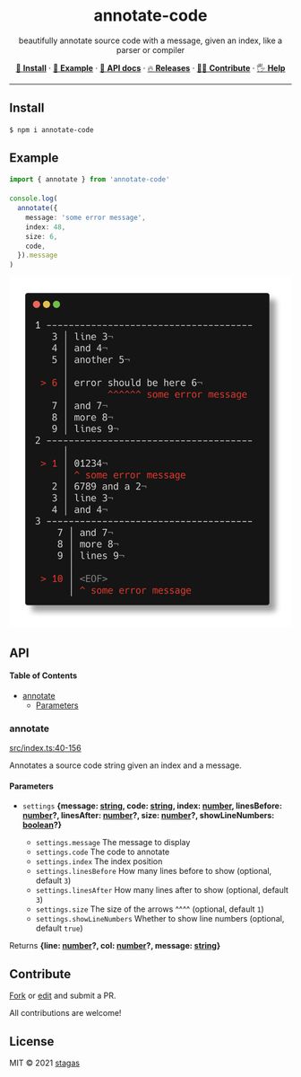 <h1 align="center">annotate-code</h1>

<p align="center">
beautifully annotate source code with a message, given an index, like a parser or compiler
</p>

<p align="center">
   <a href="#install">        🔧 <strong>Install</strong></a>
 · <a href="#example">        🧩 <strong>Example</strong></a>
 · <a href="#api">            📜 <strong>API docs</strong></a>
 · <a href="https://github.com/stagas/annotate-code/releases"> 🔥 <strong>Releases</strong></a>
 · <a href="#contribute">     💪🏼 <strong>Contribute</strong></a>
 · <a href="https://github.com/stagas/annotate-code/issues">   🖐️ <strong>Help</strong></a>
</p>

***

## Install

```sh
$ npm i annotate-code
```

## Example

```ts
import { annotate } from 'annotate-code'

console.log(
  annotate({
    message: 'some error message',
    index: 48,
    size: 6,
    code,
  }).message
)
```

<img src="demo.png">

## API

<!-- Generated by documentation.js. Update this documentation by updating the source code. -->

#### Table of Contents

*   [annotate](#annotate)
    *   [Parameters](#parameters)

### annotate

[src/index.ts:40-156](https://github.com/stagas/annotate-code/blob/3b8857dd004347f6651026657c522213ee6d560e/src/index.ts#L40-L156 "Source code on GitHub")

Annotates a source code string given an index and a message.

#### Parameters

*   `settings` **{message: [string](https://developer.mozilla.org/docs/Web/JavaScript/Reference/Global_Objects/String), code: [string](https://developer.mozilla.org/docs/Web/JavaScript/Reference/Global_Objects/String), index: [number](https://developer.mozilla.org/docs/Web/JavaScript/Reference/Global_Objects/Number), linesBefore: [number](https://developer.mozilla.org/docs/Web/JavaScript/Reference/Global_Objects/Number)?, linesAfter: [number](https://developer.mozilla.org/docs/Web/JavaScript/Reference/Global_Objects/Number)?, size: [number](https://developer.mozilla.org/docs/Web/JavaScript/Reference/Global_Objects/Number)?, showLineNumbers: [boolean](https://developer.mozilla.org/docs/Web/JavaScript/Reference/Global_Objects/Boolean)?}**&#x20;

    *   `settings.message`  The message to display
    *   `settings.code`  The code to annotate
    *   `settings.index`  The index position
    *   `settings.linesBefore`  How many lines before to show&#x20;(optional, default `3`)
    *   `settings.linesAfter`  How many lines after to show&#x20;(optional, default `3`)
    *   `settings.size`  The size of the arrows ^^^^&#x20;(optional, default `1`)
    *   `settings.showLineNumbers`  Whether to show line numbers&#x20;(optional, default `true`)

Returns **{line: [number](https://developer.mozilla.org/docs/Web/JavaScript/Reference/Global_Objects/Number)?, col: [number](https://developer.mozilla.org/docs/Web/JavaScript/Reference/Global_Objects/Number)?, message: [string](https://developer.mozilla.org/docs/Web/JavaScript/Reference/Global_Objects/String)}**&#x20;

## Contribute

[Fork](https://github.com/stagas/annotate-code/fork) or
[edit](https://github.dev/stagas/annotate-code) and submit a PR.

All contributions are welcome!

## License

MIT © 2021
[stagas](https://github.com/stagas)
